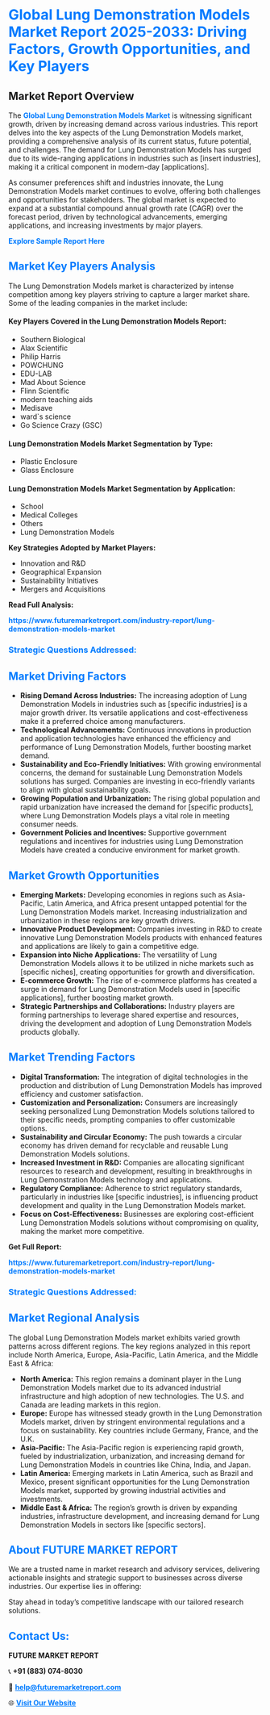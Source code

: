 <h1 style="color: #007BFF;">Global Lung Demonstration Models Market Report 2025-2033: Driving Factors, Growth Opportunities, and Key Players</h1>

<section id="overview">
<h2>Market Report Overview</h2>
<p>The <a href="https://www.futuremarketreport.com/industry-report/lung-demonstration-models-market" style="color: #007BFF; text-decoration: none;"><strong>Global Lung Demonstration Models Market</strong></a> is witnessing significant growth, driven by increasing demand across various industries. This report delves into the key aspects of the Lung Demonstration Models market, providing a comprehensive analysis of its current status, future potential, and challenges. The demand for Lung Demonstration Models has surged due to its wide-ranging applications in industries such as [insert industries], making it a critical component in modern-day [applications].</p>
<p>As consumer preferences shift and industries innovate, the Lung Demonstration Models market continues to evolve, offering both challenges and opportunities for stakeholders. The global market is expected to expand at a substantial compound annual growth rate (CAGR) over the forecast period, driven by technological advancements, emerging applications, and increasing investments by major players.</p>
</section>

<section id="overview">
<p><a href="https://www.futuremarketreport.com/request-sample/reportId=123394" style="color: #007BFF; text-decoration: none;"><strong>Explore Sample Report Here</strong></a></p>
</section>

<section id="key-players">
<h2 style="color: #007BFF;">Market Key Players Analysis</h2>
<p>The Lung Demonstration Models market is characterized by intense competition among key players striving to capture a larger market share. Some of the leading companies in the market include:</p>
<h4>Key Players Covered in the Lung Demonstration Models Report:</h4>
<ul><li>Southern Biological</li><li>Alax Scientific</li><li>Philip Harris</li><li>POWCHUNG</li><li>EDU-LAB</li><li>Mad About Science</li><li>Flinn Scientific</li><li>modern teaching aids</li><li>Medisave</li><li>ward`s science</li><li>Go Science Crazy (GSC)</li></ul>
<h4>Lung Demonstration Models Market Segmentation by Type:</h4>
<ul><li>Plastic Enclosure</li><li>Glass Enclosure</li></ul>

<h4>Lung Demonstration Models Market Segmentation by Application:</h4>
<ul><li>School</li><li>Medical Colleges</li><li>Others</li><li>Lung Demonstration Models</li></ul>
<p><strong>Key Strategies Adopted by Market Players:</strong></p>
<ul>
<li>Innovation and R&D</li>
<li>Geographical Expansion</li>
<li>Sustainability Initiatives</li>
<li>Mergers and Acquisitions</li>
</ul>
</section>

<section>
<p><strong>Read Full Analysis: </strong></p><a href="https://www.futuremarketreport.com/industry-report/lung-demonstration-models-market" style="color: #007BFF; text-decoration: none;"><strong>https://www.futuremarketreport.com/industry-report/lung-demonstration-models-market</strong></a>
<h3 style="color: #007BFF;">Strategic Questions Addressed:</h3>
</section>

<section id="driving-factors">
<h2 style="color: #007BFF;">Market Driving Factors</h2>
<ul>
<li><strong>Rising Demand Across Industries:</strong> The increasing adoption of Lung Demonstration Models in industries such as [specific industries] is a major growth driver. Its versatile applications and cost-effectiveness make it a preferred choice among manufacturers.</li>
<li><strong>Technological Advancements:</strong> Continuous innovations in production and application technologies have enhanced the efficiency and performance of Lung Demonstration Models, further boosting market demand.</li>
<li><strong>Sustainability and Eco-Friendly Initiatives:</strong> With growing environmental concerns, the demand for sustainable Lung Demonstration Models solutions has surged. Companies are investing in eco-friendly variants to align with global sustainability goals.</li>
<li><strong>Growing Population and Urbanization:</strong> The rising global population and rapid urbanization have increased the demand for [specific products], where Lung Demonstration Models plays a vital role in meeting consumer needs.</li>
<li><strong>Government Policies and Incentives:</strong> Supportive government regulations and incentives for industries using Lung Demonstration Models have created a conducive environment for market growth.</li>
</ul>
</section>

<section id="growth-opportunities">
<h2 style="color: #007BFF;">Market Growth Opportunities</h2>
<ul>
<li><strong>Emerging Markets:</strong> Developing economies in regions such as Asia-Pacific, Latin America, and Africa present untapped potential for the Lung Demonstration Models market. Increasing industrialization and urbanization in these regions are key growth drivers.</li>
<li><strong>Innovative Product Development:</strong> Companies investing in R&D to create innovative Lung Demonstration Models products with enhanced features and applications are likely to gain a competitive edge.</li>
<li><strong>Expansion into Niche Applications:</strong> The versatility of Lung Demonstration Models allows it to be utilized in niche markets such as [specific niches], creating opportunities for growth and diversification.</li>
<li><strong>E-commerce Growth:</strong> The rise of e-commerce platforms has created a surge in demand for Lung Demonstration Models used in [specific applications], further boosting market growth.</li>
<li><strong>Strategic Partnerships and Collaborations:</strong> Industry players are forming partnerships to leverage shared expertise and resources, driving the development and adoption of Lung Demonstration Models products globally.</li>
</ul>
</section>

<section id="trending-factors">
<h2 style="color: #007BFF;">Market Trending Factors</h2>
<ul>
<li><strong>Digital Transformation:</strong> The integration of digital technologies in the production and distribution of Lung Demonstration Models has improved efficiency and customer satisfaction.</li>
<li><strong>Customization and Personalization:</strong> Consumers are increasingly seeking personalized Lung Demonstration Models solutions tailored to their specific needs, prompting companies to offer customizable options.</li>
<li><strong>Sustainability and Circular Economy:</strong> The push towards a circular economy has driven demand for recyclable and reusable Lung Demonstration Models solutions.</li>
<li><strong>Increased Investment in R&D:</strong> Companies are allocating significant resources to research and development, resulting in breakthroughs in Lung Demonstration Models technology and applications.</li>
<li><strong>Regulatory Compliance:</strong> Adherence to strict regulatory standards, particularly in industries like [specific industries], is influencing product development and quality in the Lung Demonstration Models market.</li>
<li><strong>Focus on Cost-Effectiveness:</strong> Businesses are exploring cost-efficient Lung Demonstration Models solutions without compromising on quality, making the market more competitive.</li>
</ul>
</section>

<section>
<p><strong>Get Full Report: </strong></p><a href="https://www.futuremarketreport.com/industry-report/lung-demonstration-models-market" style="color: #007BFF; text-decoration: none;"><strong>https://www.futuremarketreport.com/industry-report/lung-demonstration-models-market</strong></a>
<h3 style="color: #007BFF;">Strategic Questions Addressed:</h3>
</section>


<section id="regional-analysis">
<h2 style="color: #007BFF;">Market Regional Analysis</h2>
<p>The global Lung Demonstration Models market exhibits varied growth patterns across different regions. The key regions analyzed in this report include North America, Europe, Asia-Pacific, Latin America, and the Middle East & Africa:</p>
<ul>
<li><strong>North America:</strong> This region remains a dominant player in the Lung Demonstration Models market due to its advanced industrial infrastructure and high adoption of new technologies. The U.S. and Canada are leading markets in this region.</li>
<li><strong>Europe:</strong> Europe has witnessed steady growth in the Lung Demonstration Models market, driven by stringent environmental regulations and a focus on sustainability. Key countries include Germany, France, and the U.K.</li>
<li><strong>Asia-Pacific:</strong> The Asia-Pacific region is experiencing rapid growth, fueled by industrialization, urbanization, and increasing demand for Lung Demonstration Models in countries like China, India, and Japan.</li>
<li><strong>Latin America:</strong> Emerging markets in Latin America, such as Brazil and Mexico, present significant opportunities for the Lung Demonstration Models market, supported by growing industrial activities and investments.</li>
<li><strong>Middle East & Africa:</strong> The region’s growth is driven by expanding industries, infrastructure development, and increasing demand for Lung Demonstration Models in sectors like [specific sectors].</li>
</ul>
</section>

<footer>
<h2 style="color: #007BFF;">About FUTURE MARKET REPORT</h2>
<p>We are a trusted name in market research and advisory services, delivering actionable insights and strategic support to businesses across diverse industries. Our expertise lies in offering:</p>

<p>Stay ahead in today’s competitive landscape with our tailored research solutions.</p>

<h2 style="color: #007BFF;">Contact Us:</h2>
<p><strong>FUTURE MARKET REPORT</strong></p>
<p>📞 <strong>+91 (883) 074-8030</strong></p>
<p>📧 <strong><a href="mailto:help@futuremarketreport.com" style="color: #007BFF;">help@futuremarketreport.com</a></strong></p>
<p>🌐 <strong><a href="https://www.futuremarketreport.com/" style="color: #007BFF;">Visit Our Website</a></strong></p>
</footer>